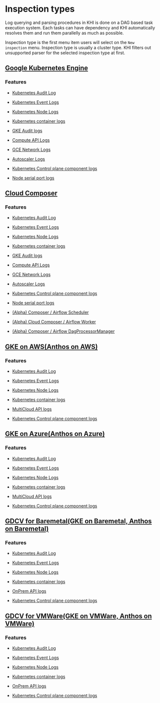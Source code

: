 # Inspection types

Log querying and parsing procedures in KHI is done on a DAG based task execution system.
Each tasks can have dependency and KHI automatically resolves them and run them parallelly as much as possible. 

Inspection type is the first menu item users will select on the `New inspection` menu. Inspection type is usually a cluster type.
KHI filters out unsupported parser for the selected inspection type at first.

<!-- BEGIN GENERATED PART: inspection-type-element-header-gcp-gke -->
## [Google Kubernetes Engine](#gcp-gke)

### Features

<!-- END GENERATED PART: inspection-type-element-header-gcp-gke -->
<!-- BEGIN GENERATED PART: inspection-type-element-header-gcp-gke-k8s_audit -->
* [Kubernetes Audit Log](./features.md#k8s_audit)
<!-- END GENERATED PART: inspection-type-element-header-gcp-gke-k8s_audit -->
<!-- BEGIN GENERATED PART: inspection-type-element-header-gcp-gke-k8s_event -->
* [Kubernetes Event Logs](./features.md#k8s_event)
<!-- END GENERATED PART: inspection-type-element-header-gcp-gke-k8s_event -->
<!-- BEGIN GENERATED PART: inspection-type-element-header-gcp-gke-k8s_node -->
* [Kubernetes Node Logs](./features.md#k8s_node)
<!-- END GENERATED PART: inspection-type-element-header-gcp-gke-k8s_node -->
<!-- BEGIN GENERATED PART: inspection-type-element-header-gcp-gke-k8s_container -->
* [Kubernetes container logs](./features.md#k8s_container)
<!-- END GENERATED PART: inspection-type-element-header-gcp-gke-k8s_container -->
<!-- BEGIN GENERATED PART: inspection-type-element-header-gcp-gke-gke_audit -->
* [GKE Audit logs](./features.md#gke_audit)
<!-- END GENERATED PART: inspection-type-element-header-gcp-gke-gke_audit -->
<!-- BEGIN GENERATED PART: inspection-type-element-header-gcp-gke-compute_api -->
* [Compute API Logs](./features.md#compute_api)
<!-- END GENERATED PART: inspection-type-element-header-gcp-gke-compute_api -->
<!-- BEGIN GENERATED PART: inspection-type-element-header-gcp-gke-gce_network -->
* [GCE Network Logs](./features.md#gce_network)
<!-- END GENERATED PART: inspection-type-element-header-gcp-gke-gce_network -->
<!-- BEGIN GENERATED PART: inspection-type-element-header-gcp-gke-autoscaler -->
* [Autoscaler Logs](./features.md#autoscaler)
<!-- END GENERATED PART: inspection-type-element-header-gcp-gke-autoscaler -->
<!-- BEGIN GENERATED PART: inspection-type-element-header-gcp-gke-k8s_control_plane_component -->
* [Kubernetes Control plane component logs](./features.md#k8s_control_plane_component)
<!-- END GENERATED PART: inspection-type-element-header-gcp-gke-k8s_control_plane_component -->
<!-- BEGIN GENERATED PART: inspection-type-element-header-gcp-gke-serialport -->
* [Node serial port logs](./features.md#serialport)
<!-- END GENERATED PART: inspection-type-element-header-gcp-gke-serialport -->
<!-- BEGIN GENERATED PART: inspection-type-element-header-gcp-composer -->
## [Cloud Composer](#gcp-composer)

### Features

<!-- END GENERATED PART: inspection-type-element-header-gcp-composer -->
<!-- BEGIN GENERATED PART: inspection-type-element-header-gcp-composer-k8s_audit -->
* [Kubernetes Audit Log](./features.md#k8s_audit)
<!-- END GENERATED PART: inspection-type-element-header-gcp-composer-k8s_audit -->
<!-- BEGIN GENERATED PART: inspection-type-element-header-gcp-composer-k8s_event -->
* [Kubernetes Event Logs](./features.md#k8s_event)
<!-- END GENERATED PART: inspection-type-element-header-gcp-composer-k8s_event -->
<!-- BEGIN GENERATED PART: inspection-type-element-header-gcp-composer-k8s_node -->
* [Kubernetes Node Logs](./features.md#k8s_node)
<!-- END GENERATED PART: inspection-type-element-header-gcp-composer-k8s_node -->
<!-- BEGIN GENERATED PART: inspection-type-element-header-gcp-composer-k8s_container -->
* [Kubernetes container logs](./features.md#k8s_container)
<!-- END GENERATED PART: inspection-type-element-header-gcp-composer-k8s_container -->
<!-- BEGIN GENERATED PART: inspection-type-element-header-gcp-composer-gke_audit -->
* [GKE Audit logs](./features.md#gke_audit)
<!-- END GENERATED PART: inspection-type-element-header-gcp-composer-gke_audit -->
<!-- BEGIN GENERATED PART: inspection-type-element-header-gcp-composer-compute_api -->
* [Compute API Logs](./features.md#compute_api)
<!-- END GENERATED PART: inspection-type-element-header-gcp-composer-compute_api -->
<!-- BEGIN GENERATED PART: inspection-type-element-header-gcp-composer-gce_network -->
* [GCE Network Logs](./features.md#gce_network)
<!-- END GENERATED PART: inspection-type-element-header-gcp-composer-gce_network -->
<!-- BEGIN GENERATED PART: inspection-type-element-header-gcp-composer-autoscaler -->
* [Autoscaler Logs](./features.md#autoscaler)
<!-- END GENERATED PART: inspection-type-element-header-gcp-composer-autoscaler -->
<!-- BEGIN GENERATED PART: inspection-type-element-header-gcp-composer-k8s_control_plane_component -->
* [Kubernetes Control plane component logs](./features.md#k8s_control_plane_component)
<!-- END GENERATED PART: inspection-type-element-header-gcp-composer-k8s_control_plane_component -->
<!-- BEGIN GENERATED PART: inspection-type-element-header-gcp-composer-serialport -->
* [Node serial port logs](./features.md#serialport)
<!-- END GENERATED PART: inspection-type-element-header-gcp-composer-serialport -->
<!-- BEGIN GENERATED PART: inspection-type-element-header-gcp-composer-airflow_schedule -->
* [(Alpha) Composer / Airflow Scheduler](./features.md#airflow_schedule)
<!-- END GENERATED PART: inspection-type-element-header-gcp-composer-airflow_schedule -->
<!-- BEGIN GENERATED PART: inspection-type-element-header-gcp-composer-airflow_worker -->
* [(Alpha) Cloud Composer / Airflow Worker](./features.md#airflow_worker)
<!-- END GENERATED PART: inspection-type-element-header-gcp-composer-airflow_worker -->
<!-- BEGIN GENERATED PART: inspection-type-element-header-gcp-composer-airflow_dag_processor -->
* [(Alpha) Composer / Airflow DagProcessorManager](./features.md#airflow_dag_processor)
<!-- END GENERATED PART: inspection-type-element-header-gcp-composer-airflow_dag_processor -->
<!-- BEGIN GENERATED PART: inspection-type-element-header-gcp-gke-on-aws -->
## [GKE on AWS(Anthos on AWS)](#gcp-gke-on-aws)

### Features

<!-- END GENERATED PART: inspection-type-element-header-gcp-gke-on-aws -->
<!-- BEGIN GENERATED PART: inspection-type-element-header-gcp-gke-on-aws-k8s_audit -->
* [Kubernetes Audit Log](./features.md#k8s_audit)
<!-- END GENERATED PART: inspection-type-element-header-gcp-gke-on-aws-k8s_audit -->
<!-- BEGIN GENERATED PART: inspection-type-element-header-gcp-gke-on-aws-k8s_event -->
* [Kubernetes Event Logs](./features.md#k8s_event)
<!-- END GENERATED PART: inspection-type-element-header-gcp-gke-on-aws-k8s_event -->
<!-- BEGIN GENERATED PART: inspection-type-element-header-gcp-gke-on-aws-k8s_node -->
* [Kubernetes Node Logs](./features.md#k8s_node)
<!-- END GENERATED PART: inspection-type-element-header-gcp-gke-on-aws-k8s_node -->
<!-- BEGIN GENERATED PART: inspection-type-element-header-gcp-gke-on-aws-k8s_container -->
* [Kubernetes container logs](./features.md#k8s_container)
<!-- END GENERATED PART: inspection-type-element-header-gcp-gke-on-aws-k8s_container -->
<!-- BEGIN GENERATED PART: inspection-type-element-header-gcp-gke-on-aws-multicloud_api -->
* [MultiCloud API logs](./features.md#multicloud_api)
<!-- END GENERATED PART: inspection-type-element-header-gcp-gke-on-aws-multicloud_api -->
<!-- BEGIN GENERATED PART: inspection-type-element-header-gcp-gke-on-aws-k8s_control_plane_component -->
* [Kubernetes Control plane component logs](./features.md#k8s_control_plane_component)
<!-- END GENERATED PART: inspection-type-element-header-gcp-gke-on-aws-k8s_control_plane_component -->
<!-- BEGIN GENERATED PART: inspection-type-element-header-gcp-gke-on-azure -->
## [GKE on Azure(Anthos on Azure)](#gcp-gke-on-azure)

### Features

<!-- END GENERATED PART: inspection-type-element-header-gcp-gke-on-azure -->
<!-- BEGIN GENERATED PART: inspection-type-element-header-gcp-gke-on-azure-k8s_audit -->
* [Kubernetes Audit Log](./features.md#k8s_audit)
<!-- END GENERATED PART: inspection-type-element-header-gcp-gke-on-azure-k8s_audit -->
<!-- BEGIN GENERATED PART: inspection-type-element-header-gcp-gke-on-azure-k8s_event -->
* [Kubernetes Event Logs](./features.md#k8s_event)
<!-- END GENERATED PART: inspection-type-element-header-gcp-gke-on-azure-k8s_event -->
<!-- BEGIN GENERATED PART: inspection-type-element-header-gcp-gke-on-azure-k8s_node -->
* [Kubernetes Node Logs](./features.md#k8s_node)
<!-- END GENERATED PART: inspection-type-element-header-gcp-gke-on-azure-k8s_node -->
<!-- BEGIN GENERATED PART: inspection-type-element-header-gcp-gke-on-azure-k8s_container -->
* [Kubernetes container logs](./features.md#k8s_container)
<!-- END GENERATED PART: inspection-type-element-header-gcp-gke-on-azure-k8s_container -->
<!-- BEGIN GENERATED PART: inspection-type-element-header-gcp-gke-on-azure-multicloud_api -->
* [MultiCloud API logs](./features.md#multicloud_api)
<!-- END GENERATED PART: inspection-type-element-header-gcp-gke-on-azure-multicloud_api -->
<!-- BEGIN GENERATED PART: inspection-type-element-header-gcp-gke-on-azure-k8s_control_plane_component -->
* [Kubernetes Control plane component logs](./features.md#k8s_control_plane_component)
<!-- END GENERATED PART: inspection-type-element-header-gcp-gke-on-azure-k8s_control_plane_component -->
<!-- BEGIN GENERATED PART: inspection-type-element-header-gcp-gdcv-for-baremetal -->
## [GDCV for Baremetal(GKE on Baremetal, Anthos on Baremetal)](#gcp-gdcv-for-baremetal)

### Features

<!-- END GENERATED PART: inspection-type-element-header-gcp-gdcv-for-baremetal -->
<!-- BEGIN GENERATED PART: inspection-type-element-header-gcp-gdcv-for-baremetal-k8s_audit -->
* [Kubernetes Audit Log](./features.md#k8s_audit)
<!-- END GENERATED PART: inspection-type-element-header-gcp-gdcv-for-baremetal-k8s_audit -->
<!-- BEGIN GENERATED PART: inspection-type-element-header-gcp-gdcv-for-baremetal-k8s_event -->
* [Kubernetes Event Logs](./features.md#k8s_event)
<!-- END GENERATED PART: inspection-type-element-header-gcp-gdcv-for-baremetal-k8s_event -->
<!-- BEGIN GENERATED PART: inspection-type-element-header-gcp-gdcv-for-baremetal-k8s_node -->
* [Kubernetes Node Logs](./features.md#k8s_node)
<!-- END GENERATED PART: inspection-type-element-header-gcp-gdcv-for-baremetal-k8s_node -->
<!-- BEGIN GENERATED PART: inspection-type-element-header-gcp-gdcv-for-baremetal-k8s_container -->
* [Kubernetes container logs](./features.md#k8s_container)
<!-- END GENERATED PART: inspection-type-element-header-gcp-gdcv-for-baremetal-k8s_container -->
<!-- BEGIN GENERATED PART: inspection-type-element-header-gcp-gdcv-for-baremetal-onprem_api -->
* [OnPrem API logs](./features.md#onprem_api)
<!-- END GENERATED PART: inspection-type-element-header-gcp-gdcv-for-baremetal-onprem_api -->
<!-- BEGIN GENERATED PART: inspection-type-element-header-gcp-gdcv-for-baremetal-k8s_control_plane_component -->
* [Kubernetes Control plane component logs](./features.md#k8s_control_plane_component)
<!-- END GENERATED PART: inspection-type-element-header-gcp-gdcv-for-baremetal-k8s_control_plane_component -->
<!-- BEGIN GENERATED PART: inspection-type-element-header-gcp-gdcv-for-vmware -->
## [GDCV for VMWare(GKE on VMWare, Anthos on VMWare)](#gcp-gdcv-for-vmware)

### Features

<!-- END GENERATED PART: inspection-type-element-header-gcp-gdcv-for-vmware -->
<!-- BEGIN GENERATED PART: inspection-type-element-header-gcp-gdcv-for-vmware-k8s_audit -->
* [Kubernetes Audit Log](./features.md#k8s_audit)
<!-- END GENERATED PART: inspection-type-element-header-gcp-gdcv-for-vmware-k8s_audit -->
<!-- BEGIN GENERATED PART: inspection-type-element-header-gcp-gdcv-for-vmware-k8s_event -->
* [Kubernetes Event Logs](./features.md#k8s_event)
<!-- END GENERATED PART: inspection-type-element-header-gcp-gdcv-for-vmware-k8s_event -->
<!-- BEGIN GENERATED PART: inspection-type-element-header-gcp-gdcv-for-vmware-k8s_node -->
* [Kubernetes Node Logs](./features.md#k8s_node)
<!-- END GENERATED PART: inspection-type-element-header-gcp-gdcv-for-vmware-k8s_node -->
<!-- BEGIN GENERATED PART: inspection-type-element-header-gcp-gdcv-for-vmware-k8s_container -->
* [Kubernetes container logs](./features.md#k8s_container)
<!-- END GENERATED PART: inspection-type-element-header-gcp-gdcv-for-vmware-k8s_container -->
<!-- BEGIN GENERATED PART: inspection-type-element-header-gcp-gdcv-for-vmware-onprem_api -->
* [OnPrem API logs](./features.md#onprem_api)
<!-- END GENERATED PART: inspection-type-element-header-gcp-gdcv-for-vmware-onprem_api -->
<!-- BEGIN GENERATED PART: inspection-type-element-header-gcp-gdcv-for-vmware-k8s_control_plane_component -->
* [Kubernetes Control plane component logs](./features.md#k8s_control_plane_component)
<!-- END GENERATED PART: inspection-type-element-header-gcp-gdcv-for-vmware-k8s_control_plane_component -->
